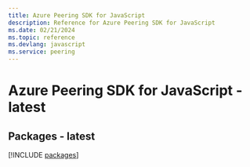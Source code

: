 ```yaml
---
title: Azure Peering SDK for JavaScript
description: Reference for Azure Peering SDK for JavaScript
ms.date: 02/21/2024
ms.topic: reference
ms.devlang: javascript
ms.service: peering
---
```

# Azure Peering SDK for JavaScript - latest
## Packages - latest
[!INCLUDE [packages](peering-index.md)]